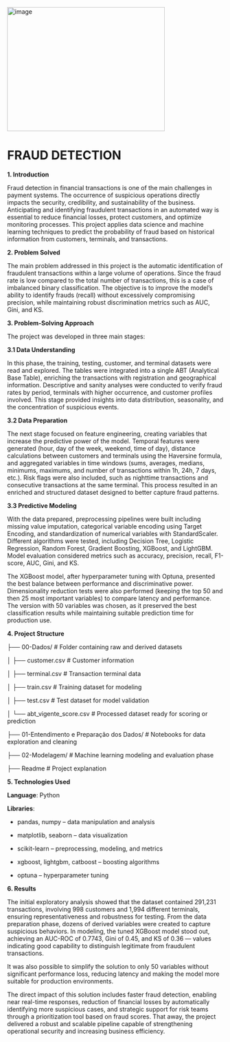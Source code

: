 <img width="367" height="288" alt="image" src="https://github.com/user-attachments/assets/871c602e-d0fe-4573-a87b-fddab66e65e4" />

# **FRAUD DETECTION** 

**1\. Introduction**

Fraud detection in financial transactions is one of the main challenges in payment systems. The occurrence of suspicious operations directly impacts the security, credibility, and sustainability of the business. Anticipating and identifying fraudulent transactions in an automated way is essential to reduce financial losses, protect customers, and optimize monitoring processes. This project applies data science and machine learning techniques to predict the probability of fraud based on historical information from customers, terminals, and transactions.

**2\. Problem Solved**

The main problem addressed in this project is the automatic identification of fraudulent transactions within a large volume of operations. Since the fraud rate is low compared to the total number of transactions, this is a case of imbalanced binary classification.  The objective is to improve the model’s ability to identify frauds (recall) without excessively compromising precision, while maintaining robust discrimination metrics such as AUC, Gini, and KS.

**3\. Problem-Solving Approach**

The project was developed in three main stages:

**3.1 Data Understanding**

In this phase, the training, testing, customer, and terminal datasets were read and explored. The tables were integrated into a single ABT (Analytical Base Table), enriching the transactions with registration and geographical information. Descriptive and sanity analyses were conducted to verify fraud rates by period, terminals with higher occurrence, and customer profiles involved. This stage provided insights into data distribution, seasonality, and the concentration of suspicious events.

**3.2 Data Preparation**

The next stage focused on feature engineering, creating variables that increase the predictive power of the model.  Temporal features were generated (hour, day of the week, weekend, time of day), distance calculations between customers and terminals using the Haversine formula, and aggregated variables in time windows (sums, averages, medians, minimums, maximums, and number of transactions within 1h, 24h, 7 days, etc.).  Risk flags were also included, such as nighttime transactions and consecutive transactions at the same terminal. This process resulted in an enriched and structured dataset designed to better capture fraud patterns.

**3.3 Predictive Modeling**

With the data prepared, preprocessing pipelines were built including missing value imputation, categorical variable encoding using Target Encoding, and standardization of numerical variables with StandardScaler. Different algorithms were tested, including Decision Tree, Logistic Regression, Random Forest, Gradient Boosting, XGBoost, and LightGBM. Model evaluation considered metrics such as accuracy, precision, recall, F1-score, AUC, Gini, and KS.

The XGBoost model, after hyperparameter tuning with Optuna, presented the best balance between performance and discriminative power. Dimensionality reduction tests were also performed (keeping the top 50 and then 25 most important variables) to compare latency and performance. The version with 50 variables was chosen, as it preserved the best classification results while maintaining suitable prediction time for production use.

**4\. Project Structure**

├── 00-Dados/                          \# Folder containing raw and derived datasets

 │   ├── customer.csv                   \# Customer information

 │   ├── terminal.csv                   \# Transaction terminal data

 │   ├── train.csv                      \# Training dataset for modeling

 │   ├── test.csv                       \# Test dataset for model validation

 │   └── abt\_vigente\_score.csv          \# Processed dataset ready for scoring or prediction

 ├── 01-Entendimento e Preparação dos Dados/   \# Notebooks for data exploration and cleaning

 ├── 02-Modelagem/                      \# Machine learning modeling and evaluation phase

 ├── Readme                             \# Project explanation

 

**5\. Technologies Used**

**Language**: Python

**Libraries**:

  *  pandas, numpy – data manipulation and analysis

  *  matplotlib, seaborn – data visualization

  *  scikit-learn – preprocessing, modeling, and metrics

  *  xgboost, lightgbm, catboost – boosting algorithms

  *  optuna – hyperparameter tuning

**6\. Results**

The initial exploratory analysis showed that the dataset contained 291,231 transactions, involving 998 customers and 1,994 different terminals, ensuring representativeness and robustness for testing. From the data preparation phase, dozens of derived variables were created to capture suspicious behaviors. In modeling, the tuned XGBoost model stood out, achieving an AUC-ROC of 0.7743, Gini of 0.45, and KS of 0.36 — values indicating good capability to distinguish legitimate from fraudulent transactions.

It was also possible to simplify the solution to only 50 variables without significant performance loss, reducing latency and making the model more suitable for production environments.

The direct impact of this solution includes faster fraud detection, enabling near real-time responses, reduction of financial losses by automatically identifying more suspicious cases, and strategic support for risk teams through a prioritization tool based on fraud scores. That away, the project delivered a robust and scalable pipeline capable of strengthening operational security and increasing business efficiency.

